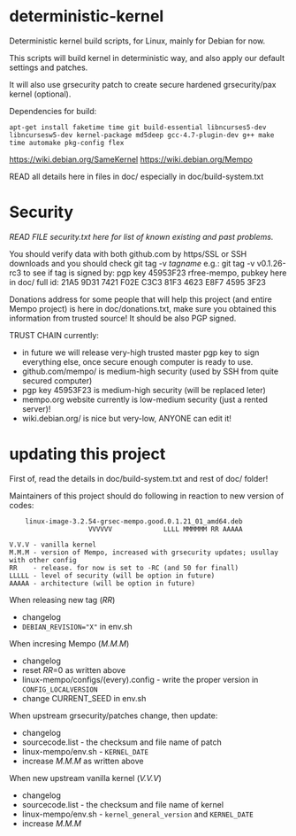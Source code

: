 deterministic-kernel
====================

Deterministic kernel build scripts, for Linux, mainly for Debian for now.

This scripts will build kernel in deterministic way, and also apply our default 
settings and patches. 

It will also use grsecurity patch to create secure hardened grsecurity/pax kernel (optional).


Dependencies for build:
```
apt-get install faketime time git build-essential libncurses5-dev libncursesw5-dev kernel-package md5deep gcc-4.7-plugin-dev g++ make time automake pkg-config flex
```

https://wiki.debian.org/SameKernel
https://wiki.debian.org/Mempo

READ all details here in files in doc/ especially in doc/build-system.txt

Security
====================

_READ FILE security.txt here for list of known existing and past problems._

You should verify data with both github.com by https/SSL or SSH downloads
and you should check git tag -v _tagname_ e.g.:   git tag -v v0.1.26-rc3
to see if tag is signed by: pgp key 45953F23 rfree-mempo, pubkey here in doc/
full id: 21A5 9D31 7421 F02E C3C3  81F3 4623 E8F7 4595 3F23

Donations address for some people that will help this project (and entire Mempo
project) is here in doc/donations.txt, make sure you obtained this information
from trusted source! It should be also PGP signed.

TRUST CHAIN currently:
 * in future we will release very-high trusted master pgp key to sign everything else, once secure
 enough computer is ready to use.
 * github.com/mempo/ is medium-high security (used by SSH from quite secured computer)
 * pgp key 45953F23 is medium-high security (will be replaced leter)
 * mempo.org website currently is low-medium security (just a rented server)!
 * wiki.debian.org/ is nice but very-low, ANYONE can edit it!

updating this project
====================

First of, read the details in doc/build-system.txt and rest of doc/ folder!

Maintainers of this project should do following in reaction to new version of codes:

```
    linux-image-3.2.54-grsec-mempo.good.0.1.21_01_amd64.deb
		            VVVVVV             LLLL MMMMMM RR AAAAA

V.V.V - vanilla kernel
M.M.M - version of Mempo, increased with grsecurity updates; usullay with other config
RR    - release. for now is set to -RC (and 50 for finall)
LLLLL - level of security (will be option in future)
AAAAA - architecture (will be option in future)
```

When releasing new tag (_RR_)
* changelog
* `DEBIAN_REVISION="X"` in env.sh

When incresing Mempo (_M.M.M_)
* changelog
* reset _RR_=0 as written above
* linux-mempo/configs/(every).config - write the proper version in `CONFIG_LOCALVERSION`
* change CURRENT_SEED in env.sh

When upstream grsecurity/patches change, then update:
* changelog
* sourcecode.list - the checksum and file name of patch
* linux-mempo/env.sh - `KERNEL_DATE`
* increase _M.M.M_ as written above

When new upstream vanilla kernel (_V.V.V_)
* changelog
* sourcecode.list - the checksum and file name of kernel
* linux-mempo/env.sh - `kernel_general_version` and `KERNEL_DATE`
* increase _M.M.M_

